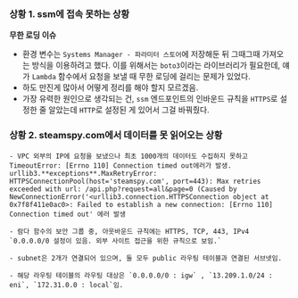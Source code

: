 ### 상황 1. ssm에 접속 못하는 상황
**무한 로딩 이슈**
- 환경 변수는 `Systems Manager - 파라미터 스토어`에 저장해둔 뒤 그때그때 가져오는 방식을 이용하려고 했다. 이를 위해서는 `boto3`이라는 라이브러리가 필요한데, 얘가 `Lambda` 함수에서 요청을 보낼 때 무한 로딩에 걸리는 문제가 있었다.
- 하도 만진게 많아서 어떻게 정리를 해야 할지 모르겠음. 
- 가장 유력한 원인으로 생각되는 건, `ssm` 엔드포인트의 인바운드 규칙을 `HTTPS`로 설정한 줄 알았는데 `HTTP`로 설정된 게 있어서 그걸 바꿔줬다.

### 상황 2. steamspy.com에서 데이터를 못 읽어오는 상황
```
- VPC 외부의 IP에 요청을 보냈으나 최초 1000개의 데이터도 수집하지 못하고 TimeoutError: [Errno 110] Connection timed out에러가 발생. urllib3.**exceptions**.MaxRetryError: HTTPSConnectionPool(host='steamspy.com', port=443): Max retries exceeded with url: /api.php?request=all&page=0 (Caused by NewConnectionError('<urllib3.connection.HTTPSConnection object at 0x7f8f411e0ac0>: Failed to establish a new connection: [Errno 110] Connection timed out' 에러 발생

- 람다 함수의 보안 그룹 중, 아웃바운드 규칙에는 HTTPS, TCP, 443, IPv4 `0.0.0.0/0 설정이 있음. 외부 사이트 접근을 위한 규칙으로 보임.`

- subnet은 2개가 연결되어 있으며, 둘 모두 public 라우팅 테이블과 연결된 서브넷임.

- 해당 라우팅 테이블의 라우팅 대상은 `0.0.0.0/0 : igw` , `13.209.1.0/24 : eni`, `172.31.0.0 : local`임. 
```